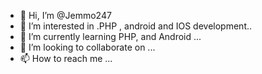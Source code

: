 - 👋 Hi, I’m @Jemmo247
- 👀 I’m interested in .PHP , android and IOS development..
- 🌱 I’m currently learning PHP, and Android ...
- 💞️ I’m looking to collaborate on ...
- 📫 How to reach me ...

<!---
Jemmo247/Jemmo247 is a ✨ special ✨ repository because its `README.md` (this file) appears on your GitHub profile.
You can click the Preview link to take a look at your changes.
--->
